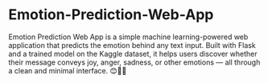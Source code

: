 # Emotion-Prediction-Web-App
Emotion Prediction Web App is a simple machine learning-powered web application that predicts the emotion behind any text input. Built with Flask and a trained model on the Kaggle dataset, it helps users discover whether their message conveys joy, anger, sadness, or other emotions — all through a clean and minimal interface. 😊💬✨
